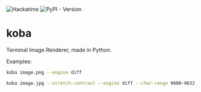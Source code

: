 ![Hackatime](https://hackatime-badge.hackclub.com/U08HC7N4JJW/koba)
![PyPI - Version](https://img.shields.io/pypi/v/koba)

# koba
Terminal Image Renderer, made in Python.

Examples:

```bash
koba image.png --engine diff
```

```bash
koba image.jpg --stretch-contrast --engine diff --char-range 9600-9632
```